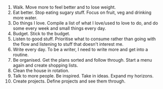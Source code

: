 1. Walk. Move more to feel better and to lose weight.
2. Eat better. Stop eating sugary stuff. Focus on fruit, veg and drinking more water.
3. Do things I love. Compile a list of what I love/used to love to do, and do some every week and small things every day.
4. Budget. Stick to the budget.
5. Listen to good stuff. Prioritise what to consume rather than going with the flow and listening to stuff that doesn't interest me.
6. Write every day. To be a writer, I need to write more and get into a routine.
7. Be organised. Get the plans sorted and follow through. Start a menu again and create shopping lists.
8. Clean the house in rotation. 
9. Talk to more people. Be inspired. Take in ideas. Expand my horizons.
10. Create projects. Define projects and see them through.